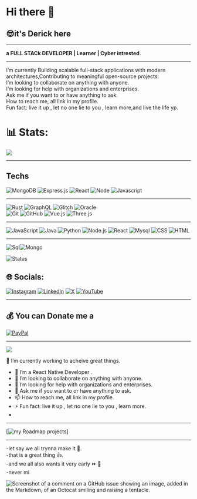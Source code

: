 

# Hi there 👋 
 
 
## 😎it's Derick here  
 
  

---


**a FULL STACk DEVELOPER | Learner | Cyber intrested**.

---

I’m currently Building scalable full-stack applications with modern architectures,Contributing to meaningful open-source projects.<br> I’m looking to collaborate on anything with anyone.<br> I’m looking for help with organizations and enterprises.<br> Ask me if you want to or have anything to ask.<br> How to reach me, all link in my profile.<br>Fun fact: live it up , let no one lie to you , learn more,and live the life yp.  

# 📊 Stats:
![](https://github-readme-stats.vercel.app/api?username=Derick-Obeng&show_icon=treu&theme=material-palenight&hide_border=false&include_all_commits=false&count_private=false)<br/>
<!--![](https://github-readme-streak-stats.herokuapp.com/?user=Derick-Obeng&theme=material-palenight&hide_border=false)<br/> -->



<!---
### 🔝 Top Repos
![](https://github-contributor-stats.vercel.app/api?username=Derick-Obeng&limit=5&theme=material-palenight&combine_all_yearly_contributions=true) -->

--- 
## Techs
![MongoDB](https://img.shields.io/badge/MongoDB-%2347A248?style=for-the-badge&logo=mongodb&logoColor=white)
![Express.js](https://img.shields.io/badge/Express.js-%23404d59?style=for-the-badge&logo=express&logoColor=white)
![React](https://img.shields.io/badge/React-blue?style=for-the-badge&logo=react&logoColor=whiteblue)
![Node](https://img.shields.io/badge/Node.js-%23A8B9CC?style=for-the-badge&logo=node.js&logoColor=white)
![Javascript](https://img.shields.io/badge/Javascript-yellow?style=for-the-badge&logo=javascript&logoColor=black)

---

![Rust](https://img.shields.io/badge/rust-%23000000.svg?style=for-the-badge&logo=rust&logoColor=white) ![GraphQL](https://img.shields.io/badge/-GraphQL-E10098?style=for-the-badge&logo=graphql&logoColor=white) ![Glitch](https://img.shields.io/badge/glitch-%233333FF.svg?style=for-the-badge&logo=glitch&logoColor=white) ![Oracle](https://img.shields.io/badge/Oracle-F80000?style=for-the-badge&logo=oracle&logoColor=white)  
![Git](https://img.shields.io/badge/git-%23F05033.svg?style=for-the-badge&logo=git&logoColor=white) ![GitHub](https://img.shields.io/badge/github-%23121011.svg?style=for-the-badge&logo=github&logoColor=white) ![Vue.js](https://img.shields.io/badge/vue.js-%2335495e.svg?style=for-the-badge&logo=vuedotjs&logoColor=%234FC08D) ![Three js](https://img.shields.io/badge/threejs-black?style=for-the-badge&logo=three.js&logoColor=white)

---

![JavaScript](https://img.shields.io/badge/JavaScript-yellow?logo=javascript&logoColor=white&style=flat-square)
![Java](https://img.shields.io/badge/Java-white0orange?logo=openjdk&logoColor=white&style=flat-square)
![Python](https://img.shields.io/badge/Python-blue?logo=python&logoColor=white&style=flat-square)
![Node.js](https://img.shields.io/badge/Node.js-green?logo=node.js&logoColor=white&style=flat-square)
![React](https://img.shields.io/badge/React-blue?logo=react&logocolor=white&style=flat-square)
![Mysql](https://img.shields.io/badge/MySQL-fiineblue?logo=mysql&logoColor=black&style=flat-square)
![CSS](https://img.shields.io/badge/CSS-orange?logo=css3&logoColor=white&style=flat-square)
![HTML](https://img.shields.io/badge/HTML-blue?logo=html5&logoColor=orange&style=flat-square)

---

![Sql](https://img.shields.io/badge/SQL-yellow?logo=sql&logoColor=blue&style=flat-square)![Mongo](https://img.shields.io/badge/Mongo-green?logo=mongo&logoColor=white&style=flat-square)





![Status](https://img.shields.io/badge/status-active-brightgreen?java&logoColor=white&style=flat-square
)


## 🌐 Socials:
[![Instagram](https://img.shields.io/badge/Instagram-%23E4405F.svg?logo=Instagram&logoColor=white&style=flat-square)](https://instagram.com/do.a_doa) [![LinkedIn](https://img.shields.io/badge/LinkedIn-%230077B5.svg?logo=linkedin&logoColor=white)](https://linkedin.com/in/DerrickObeng&style=flat-square) [![X](https://img.shields.io/badge/X-black.svg?logo=X&logoColor=white)](https://x.com/@22_Samuel_TS&style=flat-square) [![YouTube](https://img.shields.io/badge/YouTube-%23FF0000.svg?logo=YouTube&logoColor=white)](https://youtube.com/@Derrobe&style=flat-square) 


---
  ## 💰 You can Donate me a 
  [![PayPal](https://img.shields.io/badge/PayPal-00457C?style=for-the-badge&logo=paypal&logoColor=white)](https://paypal.me/Support)







---
[![](https://visitcount.itsvg.in/api?id=Derick-Obeng&icon=0&color=0)](https://visitcount.itsvg.in)

 

  
<!-- Proudly created with GPRM ( https://gprm.itsvg.in ) -->

<!--
**Derick-Obeng/Derick-Obeng** is a ✨ _special_ ✨ repository because its `README.md` (this file) appears on your GitHub profile.

Here are some ideas to get you started:


- 🔭 I’m currently working on ...
- 🌱 I’m currently learning ...
- 👯 I’m looking to collaborate on ...
- 🤔 I’m looking for help with ...
- 💬 Ask me about ...
- 📫 How to reach me: ...
- 😄 Pronouns: ...
- ⚡ Fun fact: ...
-->
🔭 I’m currently working to acheive great things.
- 🌱 I’m a React Native Developer .
- 👯 I’m looking to collaborate on anything with anyone.
- 🤔 I’m looking for help with organizations and enterprises.
- 💬 Ask me if you want to or have anything to ask.
- 📫 How to reach me, all link in my profile.
- ⚡ Fun fact: live it up , let no one lie to you , learn more.
-  



----

[![my Roadmap projects](https://roadmap.sh/projects/github-user-activity/solutions?u=669f90b5da00e39c49d629ff)]

----



-let say we all trynna make it 🥇.  
-that is a great thing 👍.  
-and we all also wants it very early ⏩ 🚤  
-never mi

![Screenshot of a comment on a GitHub issue showing an image, added in the Markdown, of an Octocat smiling and raising a tentacle.](https://avatars0.githubusercontent.com/u/14798731?s=1000&v=10&backgroundColor=black)

